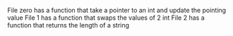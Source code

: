 File zero has a function that take a pointer to an int and update the pointing value
File 1 has a function that swaps the values of 2 int
File 2 has a function that returns the length of a string
